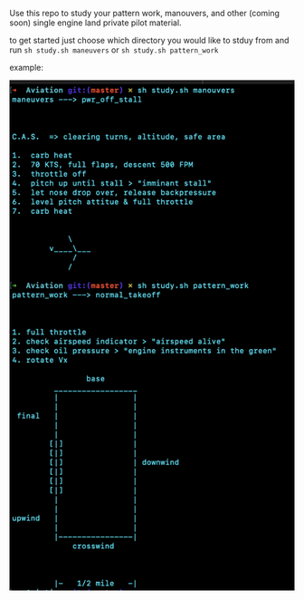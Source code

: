 Use this repo to study your pattern work, manouvers, and other (coming soon) single engine land private pilot material. 

to get started just choose which directory you would like to stduy from and run 
`sh study.sh maneuvers` 
or 
`sh study.sh pattern_work`


example: 

![](example.png)